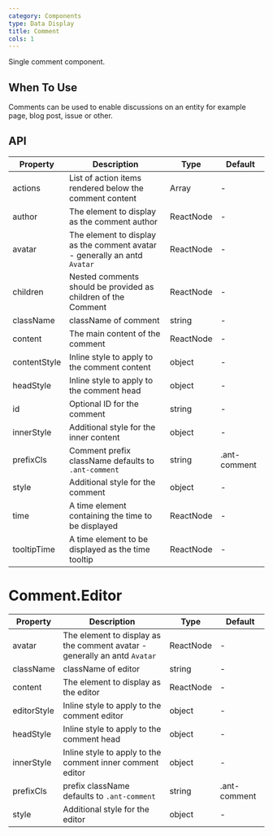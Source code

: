 ```yaml
---
category: Components
type: Data Display
title: Comment
cols: 1
---
```


Single comment component.

## When To Use

Comments can be used to enable discussions on an entity for example page, blog post, issue or other.

## API

| Property | Description | Type | Default |
| -------- | ----------- | ---- | ------- |
| actions | List of action items rendered below the comment content | Array<ReactNode> | - |
| author | The element to display as the comment author | ReactNode | - |
| avatar | The element to display as the comment avatar - generally an antd `Avatar` | ReactNode | - |
| children | Nested comments should be provided as children of the Comment | ReactNode | - |
| className | className of comment | string | - |
| content | The main content of the comment | ReactNode | - |
| contentStyle | Inline style to apply to the comment content | object | - |
| headStyle | Inline style to apply to the comment head | object | - |
| id | Optional ID for the comment | string | - |
| innerStyle | Additional style for the inner content | object | - |
| prefixCls | Comment prefix className defaults to `.ant-comment` | string | .ant-comment |
| style | Additional style for the comment | object | - |
| time | A time element containing the time to be displayed | ReactNode | - |
| tooltipTime | A time element to be displayed as the time tooltip | ReactNode | - |

# Comment.Editor

| Property | Description | Type | Default |
| -------- | ----------- | ---- | ------- |
| avatar | The element to display as the comment avatar - generally an antd `Avatar` | ReactNode | - |
| className | className of editor | string | - |
| content | The element to display as the editor | ReactNode | - |
| editorStyle | Inline style to apply to the comment editor | object | - |
| headStyle | Inline style to apply to the comment head | object | - |
| innerStyle | Inline style to apply to the comment inner comment editor | object | - |
| prefixCls | prefix className defaults to `.ant-comment` | string | .ant-comment |
| style | Additional style for the editor | object | - |
